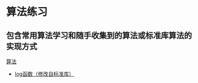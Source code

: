# 算法练习 
## 包含常用算法学习和随手收集到的算法或标准库算法的实现方式
[算法](https://alexzhu2001.github.io/tags/%E7%AE%97%E6%B3%95/)

* [log函数（修改自标准库）](https://alexzhu2001.github.io/2021/01/19/%E5%AE%9E%E7%8E%B0log%E5%87%BD%E6%95%B0/)